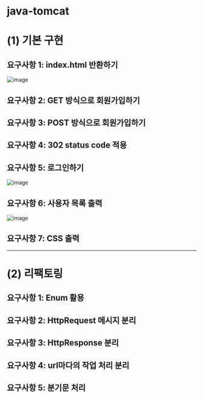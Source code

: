 # java-tomcat

# (1) 기본 구현

## 요구사항 1: index.html 반환하기
![image](https://user-images.githubusercontent.com/96612168/230645826-b2e94cea-c9fe-4f27-9ab1-db414671e409.png)


## 요구사항 2: GET 방식으로 회원가입하기

## 요구사항 3: POST 방식으로 회원가입하기


## 요구사항 4: 302 status code 적용


## 요구사항 5: 로그인하기
![image](https://user-images.githubusercontent.com/96612168/230645866-b1fad939-1c28-40a3-89ee-9d7d91a922d4.png)


## 요구사항 6: 사용자 목록 출력
![image](https://user-images.githubusercontent.com/96612168/230645893-9c13690e-800d-4e24-b6a8-f043f306792b.png)


## 요구사항 7: CSS 출력

---
# (2) 리팩토링

## 요구사항 1: Enum 활용

## 요구사항 2: HttpRequest 메시지 분리
        
## 요구사항 3: HttpResponse 분리
    
## 요구사항 4: url마다의 작업 처리 분리

## 요구사항 5: 분기문 처리
